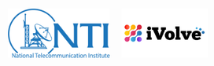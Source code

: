 <p align="center">
  <img src="static/logos/nti-logo.png" height="100"/>
  &nbsp;&nbsp;&nbsp;&nbsp;
  <img src="static/logos/ivolve-logo.png" height="100"/>
</p>
